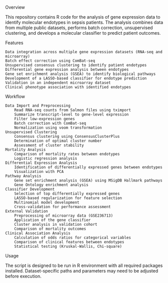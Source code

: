 Overview

This repository contains R code for the analysis of gene expression data to identify molecular endotypes in sepsis patients. The analysis combines data from multiple public datasets, performs batch correction, unsupervised clustering, and develops a molecular classifier to predict patient outcomes.

Features

    Data integration across multiple gene expression datasets (RNA-seq and microarray)
    Batch effect correction using ComBat-seq
    Unsupervised consensus clustering to identify patient endotypes
    Differential gene expression analysis between endotypes
    Gene set enrichment analysis (GSEA) to identify biological pathways
    Development of a LASSO-based classifier for endotype prediction
    Validation in an independent microarray dataset
    Clinical phenotype association with identified endotypes

Workflow

    Data Import and Preprocessing
        Read RNA-seq counts from Salmon files using tximport
        Summarize transcript-level to gene-level expression
        Filter low-expression genes
        Batch correction with ComBat-seq
        Normalization using voom transformation
    Unsupervised Clustering
        Consensus clustering using ConsensusClusterPlus
        Determination of optimal cluster number
        Assessment of cluster stability
    Mortality Analysis
        Comparison of mortality rates between endotypes
        Logistic regression analysis
    Differential Expression Analysis
        Identification of differentially expressed genes between endotypes
        Visualization with PCA
    Pathway Analysis
        Gene set enrichment analysis (GSEA) using MSigDB Hallmark pathways
        Gene Ontology enrichment analysis
    Classifier Development
        Selection of top differentially expressed genes
        LASSO-based regularization for feature selection
        Multinomial model development
        Cross-validation for performance assessment
    External Validation
        Preprocessing of microarray data (GSE236713)
        Application of the gene classifier
        Cluster analysis in validation cohort
        Comparison of mortality outcomes
    Clinical Association Analysis
        Calculation of odds ratios for categorical variables
        Comparison of clinical features between endotypes
        Statistical testing (Kruskal-Wallis, Chi-square)

Usage

The script is designed to be run in R environment with all required packages installed. Dataset-specific paths and parameters may need to be adjusted before execution.
